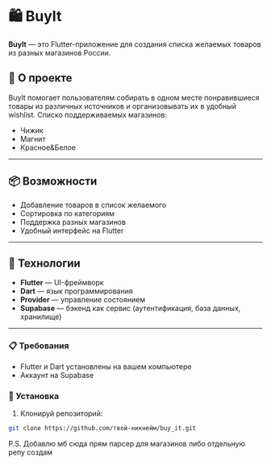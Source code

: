 # 🛍️ BuyIt

**BuyIt** — это Flutter-приложение для создания списка желаемых товаров из разных магазинов России.

## 🚀 О проекте

BuyIt помогает пользователям собирать в одном месте понравившиеся товары из различных источников и организовывать их в удобный wishlist.
Списко поддерживаемых магазинов:
- Чижик
- Магнит
- Красное&Белое

---

## 📦 Возможности

- Добавление товаров в список желаемого
- Сортировка по категориям
- Поддержка разных магазинов
- Удобный интерфейс на Flutter

---

## 🧰 Технологии

- **Flutter** — UI-фреймворк
- **Dart** — язык программирования
- **Provider** — управление состоянием
- **Supabase** — бэкенд как сервис (аутентификация, база данных, хранилище)

---


### 📋 Требования

- Flutter и Dart установлены на вашем компьютере
- Аккаунт на Supabase

### 🔧 Установка

1. Клонируй репозиторий:

```bash
git clone https://github.com/твой-никнейм/buy_it.git
```

P.S. Добавлю мб сюда прям парсер для магазинов либо отдельную репу создам